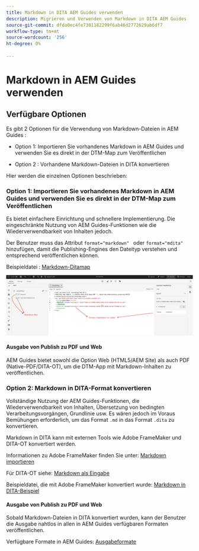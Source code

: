 ```yaml
---
title: Markdown in DITA AEM Guides verwenden
description: Migrieren und Verwenden von Markdown in DITA AEM Guides
source-git-commit: dfda0ec4fe7301182299f6ab46d2772629ab6df7
workflow-type: tm+mt
source-wordcount: '256'
ht-degree: 0%

---
```


# Markdown in AEM Guides verwenden

## Verfügbare Optionen

Es gibt 2 Optionen für die Verwendung von Markdown-Dateien in AEM Guides :

- Option 1: Importieren Sie vorhandenes Markdown in AEM Guides und verwenden Sie es direkt in der DTM-Map zum Veröffentlichen

- Option 2 : Vorhandene Markdown-Dateien in DITA konvertieren

Hier werden die einzelnen Optionen beschrieben:

### Option 1: Importieren Sie vorhandenes Markdown in AEM Guides und verwenden Sie es direkt in der DTM-Map zum Veröffentlichen

Es bietet einfachere Einrichtung und schnellere Implementierung. Die eingeschränkte Nutzung von AEM Guides-Funktionen wie die Wiederverwendbarkeit von Inhalten jedoch.

Der Benutzer muss das Attribut `format="markdown" ` oder `format="mdita"` hinzufügen, damit die Publishing-Engines den Dateityp verstehen und entsprechend veröffentlichen können.

Beispieldatei : [Markdown-Ditamap](https://acrobat.adobe.com/id/urn:aaid:sc:AP:da31137e-be84-44fb-8974-d038eeff0283)

![Screenshot für Referenz](../../assets/authoring/markdown_map.png)


#### Ausgabe von Publish zu PDF und Web

AEM Guides bietet sowohl die Option Web (HTML5/AEM Site) als auch PDF (Native-PDF/DITA-OT), um die DTM-App mit Markdown-Inhalten zu veröffentlichen.

### Option 2: Markdown in DITA-Format konvertieren

Vollständige Nutzung der AEM Guides-Funktionen, die Wiederverwendbarkeit von Inhalten, Übersetzung von bedingten Verarbeitungsvorgängen, Grundlinie usw. Es wären jedoch im Voraus Bemühungen erforderlich, um das Format `.md` in das Format `.dita` zu konvertieren.

Markdown in DITA kann mit externen Tools wie Adobe FrameMaker und DITA-OT konvertiert werden.


Informationen zu Adobe FrameMaker finden Sie unter: [Markdown importieren](https://www.adobe.com/in/products/framemaker/features.html#import-markdown)

Für DITA-OT siehe: [Markdown als Eingabe](https://www.dita-ot.org/dev/topics/markdown-input.html)

Beispieldatei, die mit Adobe FrameMaker konvertiert wurde: [Markdown in DITA-Beispiel](https://acrobat.adobe.com/id/urn:aaid:sc:AP:874881f3-ba43-410c-abc6-2df899536d79)

#### Ausgabe von Publish zu PDF und Web

Sobald Markdown-Dateien in DITA konvertiert wurden, kann der Benutzer die Ausgabe nahtlos in allen in AEM Guides verfügbaren Formaten veröffentlichen.

Verfügbare Formate in AEM Guides: [Ausgabeformate](../../../../user-guide/generate-output-understand-presets.md)
